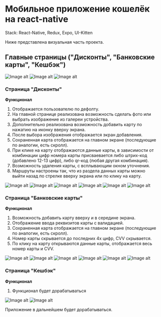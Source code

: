 # Мобильное приложение кошелёк на react-native

Stack: React-Native, Redux, Expo, UI-Kitten

Ниже представлена визуальная часть проекта.

## Главные страницы ("Дисконты", "Банковские карты", "Кешбэк")
![Image alt](https://github.com/YaroslavLeyman/wallet-app-react-native/master/assets/images/pages/DiscountPage.jpg)
![Image alt](https://github.com/YaroslavLeyman/wallet-app-react-native/master/assets/images/pages/BankPage.jpg)
![Image alt](https://github.com/YaroslavLeyman/wallet-app-react-native/master/assets/images/pages/CashBackPage.jpg)

### Страница "Дисконты"

**Функционал**
1. Отображается пользователю по дефолту.
2. На главной странице реализована возможность сделать фото или выбрать изображение из галереи устройства.
3. Дополнительно реализована возможность добавить карту по нажатию на иконку вверху экрана.
4. После выбора изображения отображается экран добавления.
5. Сохраненная карта отображается на главном экране (последующие по аналогии, есть скролл).
6. При клике на карту отображаются данные карты, в зависимости от комбинации цифр номера карты присваевается либо штрих-код (добавлено 12-13 цифр), либо qr-код (любая другая комбинация).
7. Возможность удаления карты, с всплывающим окном уточнения.
8. Маршруты настроены так, что из раздела данных карты можно выйти назад по стрелке вверху экрана или по клику на карту.

![Image alt](https://github.com/YaroslavLeyman/wallet-app-react-native/master/assets/images/discount/DiscountPage.jpg)
![Image alt](https://github.com/YaroslavLeyman/wallet-app-react-native/master/assets/images/discount/1.jpg)
![Image alt](https://github.com/YaroslavLeyman/wallet-app-react-native/master/assets/images/discount/2.jpg)
![Image alt](https://github.com/YaroslavLeyman/wallet-app-react-native/master/assets/images/discount/3.jpg)
![Image alt](https://github.com/YaroslavLeyman/wallet-app-react-native/master/assets/images/discount/4.jpg)
![Image alt](https://github.com/YaroslavLeyman/wallet-app-react-native/master/assets/images/discount/5.jpg)

### Страница "Банковские карты"

**Функционал**
1. Возможность добавить карту вверху и в середине экрана.
2. Отображение ввода реквизитов карты с валидацией.
3. Сохраненная карта отображается на главном экране (последующие по аналогии, есть скролл).
4. Номер карты скрывается до последних 4х цифр, CVV скрывается.
5. По клику на карту открываются данные карты, отображается весь номер карты и CVV.

![Image alt](https://github.com/YaroslavLeyman/wallet-app-react-native/master/assets/images/bank/BankPage.jpg)
![Image alt](https://github.com/YaroslavLeyman/wallet-app-react-native/master/assets/images/bank/1.jpg)
![Image alt](https://github.com/YaroslavLeyman/wallet-app-react-native/master/assets/images/bank/2.jpg)
![Image alt](https://github.com/YaroslavLeyman/wallet-app-react-native/master/assets/images/bank/3.jpg)
![Image alt](https://github.com/YaroslavLeyman/wallet-app-react-native/master/assets/images/bank/4.jpg)
![Image alt](https://github.com/YaroslavLeyman/wallet-app-react-native/master/assets/images/bank/5.jpg)

### Страница "Кешбэк"

**Функционал**
1. Функционал будет дорабатываться

![Image alt](https://github.com/YaroslavLeyman/wallet-app-react-native/master/assets/images/cashback/CashBackPage.jpg)
![Image alt](https://github.com/YaroslavLeyman/wallet-app-react-native/master/assets/images/cashback/1.jpg)


Приложение в дальнейшем будет дорабатываться.